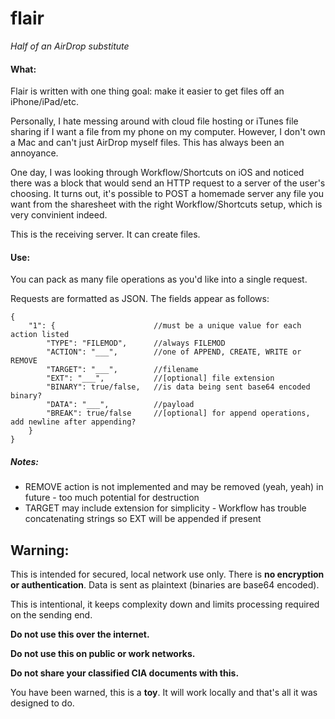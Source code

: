 # flair
*Half of an AirDrop substitute*

#### What:
Flair is written with one thing goal: make it easier to get files off an iPhone/iPad/etc.

Personally, I hate messing around with cloud file hosting or iTunes file sharing if I want a file from my phone on my computer. 
However, I don't own a Mac and can't just AirDrop myself files. This has always been an annoyance.

One day, I was looking through Workflow/Shortcuts on iOS and noticed there was a block that would send an HTTP request to a server of
the user's choosing. It turns out, it's possible to POST a homemade server any file you want from the sharesheet with the right
Workflow/Shortcuts setup, which is very convinient indeed. 

This is the receiving server. It can create files. 

#### Use:

You can pack as many file operations as you'd like into a single request. 

Requests are formatted as JSON. The fields appear as follows:

	{
		"1": {						//must be a unique value for each action listed
			"TYPE": "FILEMOD",		//always FILEMOD
			"ACTION": "___",		//one of APPEND, CREATE, WRITE or REMOVE
			"TARGET": "___",		//filename
			"EXT": "___",			//[optional] file extension
			"BINARY": true/false,	//is data being sent base64 encoded binary?
			"DATA": "___",			//payload
			"BREAK": true/false		//[optional] for append operations, add newline after appending?
		}
	}
	
##### Notes:

* REMOVE action is not implemented and may be removed (yeah, yeah) in future - too much potential for destruction
* TARGET may include extension for simplicity - Workflow has trouble concatenating strings so EXT will be appended if present

## **Warning:**
This is intended for secured, local network use only. There is **no encryption or authentication**. Data is sent as plaintext (binaries are base64 encoded).

This is intentional, it keeps complexity down and limits processing required on the sending end.

**Do not use this over the internet.**

**Do not use this on public or work networks.**

**Do not share your classified CIA documents with this.**

You have been warned, this is a **toy**. It will work locally and that's all it was designed to do.
